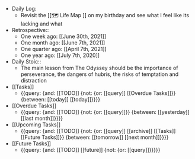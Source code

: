 - Daily Log:
    - Revisit the [[🗺 Life Map ]] on my birthday and see what I feel like its lacking and what 
- Retrospective::
    - One week ago: [[June 30th, 2021]]
    - One month ago: [[June 7th, 2021]]
    - One quarter ago: [[April 7th, 2021]]
    - One year ago: [[July 7th, 2020]]
- Daily Stoic::
    - The main lesson from The Odyssey should be the importance of perseverance, the dangers of hubris, the risks of temptation and distraction
- [[Tasks]]
    - {{query: {and: [[TODO]] {not: {or: [[query]] [[Overdue Tasks]]}} {between: [[today]] [[today]]}}}}
- [[Overdue Tasks]]
    - {{query: {and: [[TODO]] {not: {or: [[query]]}} {between: [[yesterday]] [[last month]]}}}}
- [[Upcoming Tasks]]
    - {{query: {and: [[TODO]] {not: {or: [[query]] [[archive]] [[Tasks]] [[Future Tasks]]}} {between: [[tomorrow]] [[next month]]}}}}
- [[Future Tasks]]
    - {{query: {and: [[TODO]] [[future]] {not: {or: [[query]]}}}}}
